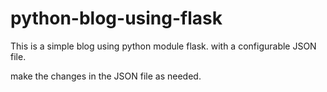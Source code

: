 # python-blog-using-flask
 This is a simple blog using python module flask.
 with a configurable JSON file.


 make the changes in the JSON file as needed.